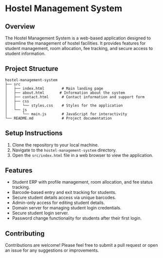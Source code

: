 # Hostel Management System

## Overview
The Hostel Management System is a web-based application designed to streamline the management of hostel facilities. It provides features for student management, room allocation, fee tracking, and secure access to student information.

## Project Structure
```
hostel-management-system
├── src
│   ├── index.html        # Main landing page
│   ├── about.html       # Information about the system
│   ├── contact.html      # Contact information and support form
│   ├── css
│   │   └── styles.css    # Styles for the application
│   └── js
│       └── main.js       # JavaScript for interactivity
└── README.md             # Project documentation
```

## Setup Instructions
1. Clone the repository to your local machine.
2. Navigate to the `hostel-management-system` directory.
3. Open the `src/index.html` file in a web browser to view the application.

## Features
- Student ERP with profile management, room allocation, and fee status tracking.
- Barcode-based entry and exit tracking for students.
- Secure student details access via unique barcodes.
- Admin-only access for editing student details.
- Domain server for managing student login credentials.
- Secure student login server.
- Password change functionality for students after their first login.

## Contributing
Contributions are welcome! Please feel free to submit a pull request or open an issue for any suggestions or improvements.